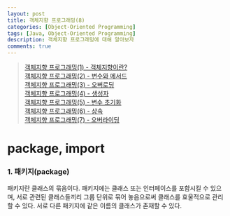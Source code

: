 ```yaml
---
layout: post
title: 객체지향 프로그래밍(8)
categories: [Object-Oriented Programming]
tags: [Java, Object-Oriented Programming]
description: 객체지향 프로그래밍에 대해 알아보자
comments: true
---
```


> [객체지향 프로그래밍(1) - 객체지향이란?](https://keencho.github.io/object-oriented%20programming/2019/03/31/java-%EA%B0%9D%EC%B2%B4%EC%A7%80%ED%96%A51.html)  
> [객체지향 프로그래밍(2) - 변수와 메서드](https://keencho.github.io/object-oriented%20programming/2019/04/02/java-%EA%B0%9D%EC%B2%B4%EC%A7%80%ED%96%A52.html)  
> [객체지향 프로그래밍(3) - 오버로딩](https://keencho.github.io/object-oriented%20programming/2019/04/05/java-%EA%B0%9D%EC%B2%B4%EC%A7%80%ED%96%A53.html)  
> [객체지향 프로그래밍(4) - 생성자](https://keencho.github.io/object-oriented%20programming/2019/04/11/java-%EA%B0%9D%EC%B2%B4%EC%A7%80%ED%96%A54.html)  
> [객체지향 프로그래밍(5) - 변수 초기화](https://keencho.github.io/object-oriented%20programming/2019/04/13/java-%EA%B0%9D%EC%B2%B4%EC%A7%80%ED%96%A55.html)  
> [객체지향 프로그래밍(6) - 상속](https://keencho.github.io/object-oriented%20programming/2019/04/15/java-%EA%B0%9D%EC%B2%B4%EC%A7%80%ED%96%A56.html)  
> [객체지향 프로그래밍(7) - 오버라이딩](https://keencho.github.io/object-oriented%20programming/2019/04/18/java-%EA%B0%9D%EC%B2%B4%EC%A7%80%ED%96%A57.html)  

# **package, import**  
### 1. 패키지(package)  
패키지란 클래스의 묶음이다. 패키지에는 클래스 또는 인터페이스를 포함시킬 수 있으며, 서로 관련된 클래스들끼리 그룹 단위로 묶어 놓음으로써 클래스를 효울적으로 관리할 수 있다. 서로 다른 패키지에 같은 이름의 클래스가 존재할 수 있다.  

